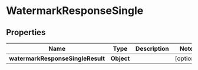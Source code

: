# WatermarkResponseSingle

## Properties
Name | Type | Description | Notes
------------ | ------------- | ------------- | -------------
**watermarkResponseSingleResult** | **Object** |  |  [optional]

